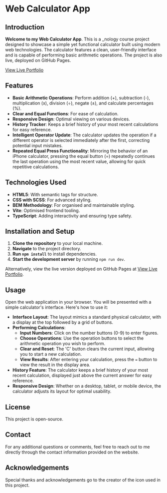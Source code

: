 # **Web Calculator App**

## **Introduction**
**Welcome to my Web Calculator App**. This is a _nology course project designed to showcase a simple yet functional calculator built using modern web technologies. The calculator features a clean, user-friendly interface and is capable of performing basic arithmetic operations. The project is also live, deployed on GitHub Pages.

[View Live Portfolio](https://jm-go.github.io/calculator-project/)

## **Features**
- **Basic Arithmetic Operations**: Perform addition (+), subtraction (-), multiplication (x), division (÷), negate (±), and calculate percentages (%).
- **Clear and Equal Functions**: For ease of calculation.
- **Responsive Design**: Optimal viewing on various devices.
- **History Tracker**: Keeps a brief history of your most recent calculations for easy reference.
- **Intelligent Operator Update**: The calculator updates the operation if a different operator is selected immediately after the first, correcting potential input mistakes.
- **Repeated Equal Press Functionality**: Mirroring the behavior of an iPhone calculator, pressing the equal button (=) repeatedly continues the last operation using the most recent value, allowing for quick repetitive calculations.

## **Technologies Used**
- **HTML5**: With semantic tags for structure.
- **CSS with SCSS**: For advanced styling.
- **BEM Methodology**: For organised and maintainable styling.
- **Vite**: Optimised frontend tooling.
- **TypeScript**: Adding interactivity and ensuring type safety.


## **Installation and Setup**
1. **Clone the repository** to your local machine.
2. **Navigate** to the project directory.
3. **Run `npm install`** to install dependencies.
4. **Start the development server** by running `npm run dev`.

Alternatively, view the live version deployed on GitHub Pages at [View Live Portfolio](https://jm-go.github.io/calculator-project/).

## **Usage**
Open the web application in your browser. You will be presented with a simple calculator's interface. Here's how to use it:

- **Interface Layout**: The layout mimics a standard physical calculator, with a display at the top followed by a grid of buttons.
- **Performing Calculations**:
  - **Input Numbers**: Click on the number buttons (0-9) to enter figures.
  - **Choose Operations**: Use the operation buttons to select the arithmetic operation you wish to perform.
  - **Clear and Reset**: The 'C' button clears the current input, allowing you to start a new calculation.
  - **View Results**: After entering your calculation, press the `=` button to view the result in the display area.
- **History Feature**: The calculator keeps a brief history of your most recent calculation, displayed just above the current answer for easy reference.
- **Responsive Design**: Whether on a desktop, tablet, or mobile device, the calculator adjusts its layout for optimal usability.

## **License**
This project is open-source.

## **Contact**
For any additional questions or comments, feel free to reach out to me directly through the contact information provided on the website.

## **Acknowledgements**
Special thanks and acknowledgements go to the creator of the icon used in this project.

